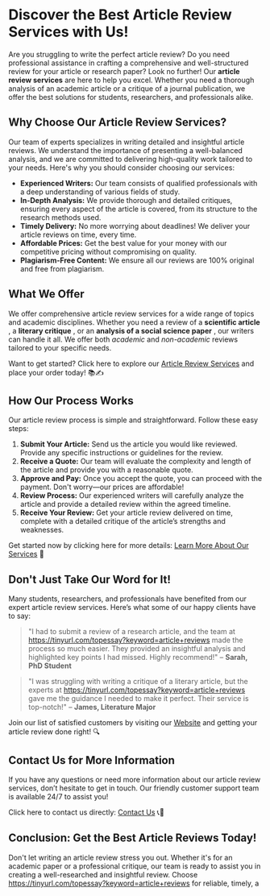 # Discover the Best Article Review Services with Us!

Are you struggling to write the perfect article review? Do you need professional assistance in crafting a comprehensive and well-structured review for your article or research paper? Look no further! Our **article review services** are here to help you excel. Whether you need a thorough analysis of an academic article or a critique of a journal publication, we offer the best solutions for students, researchers, and professionals alike.

## Why Choose Our Article Review Services?

Our team of experts specializes in writing detailed and insightful article reviews. We understand the importance of presenting a well-balanced analysis, and we are committed to delivering high-quality work tailored to your needs. Here's why you should consider choosing our services:

- **Experienced Writers:** Our team consists of qualified professionals with a deep understanding of various fields of study.
- **In-Depth Analysis:** We provide thorough and detailed critiques, ensuring every aspect of the article is covered, from its structure to the research methods used.
- **Timely Delivery:** No more worrying about deadlines! We deliver your article reviews on time, every time.
- **Affordable Prices:** Get the best value for your money with our competitive pricing without compromising on quality.
- **Plagiarism-Free Content:** We ensure all our reviews are 100% original and free from plagiarism.

## What We Offer

We offer comprehensive article review services for a wide range of topics and academic disciplines. Whether you need a review of a **scientific article** , a **literary critique** , or an **analysis of a social science paper** , our writers can handle it all. We offer both _academic_ and _non-academic_ reviews tailored to your specific needs.

Want to get started? Click here to explore our [Article Review Services](https://tinyurl.com/topessay?keyword=article+reviews) and place your order today! 📚✍️

## How Our Process Works

Our article review process is simple and straightforward. Follow these easy steps:

1. **Submit Your Article:** Send us the article you would like reviewed. Provide any specific instructions or guidelines for the review.
2. **Receive a Quote:** Our team will evaluate the complexity and length of the article and provide you with a reasonable quote.
3. **Approve and Pay:** Once you accept the quote, you can proceed with the payment. Don't worry—our prices are affordable!
4. **Review Process:** Our experienced writers will carefully analyze the article and provide a detailed review within the agreed timeline.
5. **Receive Your Review:** Get your article review delivered on time, complete with a detailed critique of the article’s strengths and weaknesses.

Get started now by clicking here for more details: [Learn More About Our Services](https://tinyurl.com/topessay?keyword=article+reviews) 📖

## Don't Just Take Our Word for It!

Many students, researchers, and professionals have benefited from our expert article review services. Here’s what some of our happy clients have to say:

> "I had to submit a review of a research article, and the team at https://tinyurl.com/topessay?keyword=article+reviews made the process so much easier. They provided an insightful analysis and highlighted key points I had missed. Highly recommend!" – **Sarah, PhD Student**

> "I was struggling with writing a critique of a literary article, but the experts at https://tinyurl.com/topessay?keyword=article+reviews gave me the guidance I needed to make it perfect. Their service is top-notch!" – **James, Literature Major**

Join our list of satisfied customers by visiting our [Website](https://tinyurl.com/topessay?keyword=article+reviews) and getting your article review done right! 🔍

## Contact Us for More Information

If you have any questions or need more information about our article review services, don’t hesitate to get in touch. Our friendly customer support team is available 24/7 to assist you!

Click here to contact us directly: [Contact Us](https://tinyurl.com/topessay?keyword=article+reviews) 📞💬

## Conclusion: Get the Best Article Reviews Today!

Don't let writing an article review stress you out. Whether it's for an academic paper or a professional critique, our team is ready to assist you in creating a well-researched and insightful review. Choose https://tinyurl.com/topessay?keyword=article+reviews for reliable, timely, a
